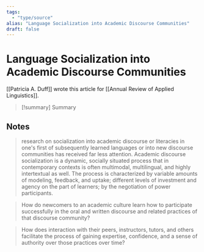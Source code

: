 ```yaml
---
tags:
  - "type/source"
alias: "Language Socialization into Academic Discourse Communities"
draft: false
---
```

# Language Socialization into Academic Discourse Communities
[[Patricia A. Duff]] wrote this article for [[Annual Review of Applied Linguistics]].

> [!summary] Summary

## Notes
> research on socialization into academic discourse or literacies in one's first of subsequently learned languages or into new discourse communities has received far less attention. Academic discourse socialization is a dynamic, socially situated process that in contemporary contexts is often multimodal, multilingual, and highly intertextual as well. The process is characterized by variable amounts of modeling, feedback, and uptake; different levels of investment and agency on the part of learners; by the negotiation of power participants.

> How do newcomers to an academic culture learn how to participate successfully in the oral and written discourse and related practices of that discourse community?

> How does interaction with their peers, instructors, tutors, and others facilitate the process of gaining expertise, confidence, and a sense of authority over those practices over time?